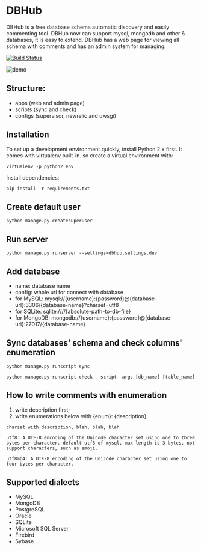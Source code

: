 # DBHub

DBHub is a free database schema automatic discovery and easily commenting tool. 
DBHub now can support mysql, mongodb and other 6 databases, it is easy to extend.
DBHub has a web page for viewing all schema with comments and has an admin system for managing.

[![Build Status](https://travis-ci.org/huifenqi/dbhub.png?branch=master)](https://travis-ci.org/huifenqi/dbhub)

![demo](./screenshoot.png)

## Structure:

* apps (web and admin page)
* scripts (sync and check)
* configs (supervisor, newrelic and uwsgi)

## Installation

To set up a development environment quickly, install Python 2.x first. It
comes with virtualenv built-in. so create a virtual environment with:

`virtualenv -p python2 env`

Install dependencies:

`pip install -r requirements.txt`

## Create default user

`python manage.py createsuperuser`

## Run server

`python manage.py runserver --settings=dbhub.settings.dev`

## Add database

* name: database name
* config: whole url for connect with database
* for MySQL: mysql://{username}:{password}@{database-url}:3306/{database-name}?charset=utf8
* for SQLite: sqlite:////{absolute-path-to-db-file}
* for MongoDB: mongodb://{username}:{password}@{database-url}:27017/{database-name}

## Sync databases' schema and check columns' enumeration

`python manage.py runscript sync`

`python manage.py runscript check --script--args [db_name] [table_name] `

## How to write comments with enumeration

1. write description first;
2. write enumerations below with {enum}: {description}.

```
charset with description, blah, blah, blah

utf8: A UTF-8 encoding of the Unicode character set using one to three bytes per character. default utf8 of mysql, max length is 3 bytes, not support characters, such as emoji.

utf8mb4: A UTF-8 encoding of the Unicode character set using one to four bytes per character.

```

## Supported dialects

* MySQL
* MongoDB
* PostgreSQL
* Oracle
* SQLite
* Microsoft SQL Server
* Firebird
* Sybase
